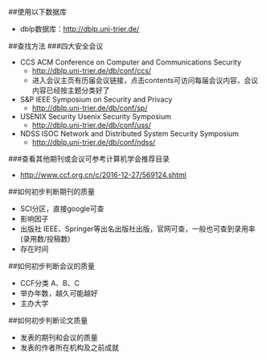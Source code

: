 ##使用以下数据库 
- dblp数据库：http://dblp.uni-trier.de/

##查找方法 
###四大安全会议
- CCS ACM Conference on Computer and Communications Security
  - http://dblp.uni-trier.de/db/conf/ccs/
  - 进入会议主页有历届会议链接，点击contents可访问每届会议内容，会议内容已经按主题分类好了
- S&P IEEE Symposium on Security and Privacy
  - http://dblp.uni-trier.de/db/conf/sp/
- USENIX Security Usenix Security Symposium
  - http://dblp.uni-trier.de/db/conf/uss/
- NDSS ISOC Network and Distributed System Security Symposium
  - http://dblp.uni-trier.de/db/conf/ndss/
  
###查看其他期刊或会议可参考计算机学会推荐目录
- http://www.ccf.org.cn/c/2016-12-27/569124.shtml

##如何初步判断期刊的质量
- SCI分区，直接google可查
- 影响因子
- 出版社 IEEE、Springer等出名出版社出版，官网可查，一般也可查到录用率(录用数/投稿数)
- 存在时间

##如何初步判断会议的质量
- CCF分类 A、B、C
- 举办年数，越久可能越好
- 主办大学


##如何初步判断论文质量
- 发表的期刊和会议的质量
- 发表的作者所在机构及之前成就


